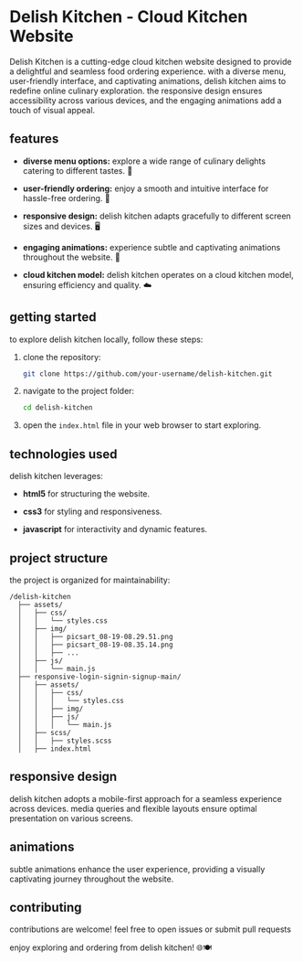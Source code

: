 # Delish Kitchen - Cloud Kitchen Website

Delish Kitchen is a cutting-edge cloud kitchen website designed to provide a delightful and seamless food ordering experience. with a diverse menu, user-friendly interface, and captivating animations, delish kitchen aims to redefine online culinary exploration. the responsive design ensures accessibility across various devices, and the engaging animations add a touch of visual appeal.

## features

- **diverse menu options:** explore a wide range of culinary delights catering to different tastes. 🍔
  
- **user-friendly ordering:** enjoy a smooth and intuitive interface for hassle-free ordering. 📱

- **responsive design:** delish kitchen adapts gracefully to different screen sizes and devices. 🖥️

- **engaging animations:** experience subtle and captivating animations throughout the website. 🎨

- **cloud kitchen model:** delish kitchen operates on a cloud kitchen model, ensuring efficiency and quality. ☁️

## getting started

to explore delish kitchen locally, follow these steps:

1. clone the repository:
   ```bash
   git clone https://github.com/your-username/delish-kitchen.git
   ```

2. navigate to the project folder:
   ```bash
   cd delish-kitchen
   ```

3. open the `index.html` file in your web browser to start exploring.

## technologies used

delish kitchen leverages:

- **html5** for structuring the website.
  
- **css3** for styling and responsiveness.

- **javascript** for interactivity and dynamic features.



## project structure

the project is organized for maintainability:

```plaintext
/delish-kitchen
  ├── assets/
  │   ├── css/
  │   │   └── styles.css
  │   ├── img/
  │   │   ├── picsart_08-19-08.29.51.png
  │   │   ├── picsart_08-19-08.35.14.png
  │   │   ├── ...
  │   ├── js/
  │   │   └── main.js
  ├── responsive-login-signin-signup-main/
  │   ├── assets/
  │   │   ├── css/
  │   │   │   └── styles.css
  │   │   ├── img/
  │   │   ├── js/
  │   │   │   └── main.js
  │   ├── scss/
  │   │   ├── styles.scss
  │   ├── index.html
```

## responsive design

delish kitchen adopts a mobile-first approach for a seamless experience across devices. media queries and flexible layouts ensure optimal presentation on various screens.

## animations

subtle animations enhance the user experience, providing a visually captivating journey throughout the website.

## contributing

contributions are welcome! feel free to open issues or submit pull requests 


enjoy exploring and ordering from delish kitchen! 🌐🍽️
